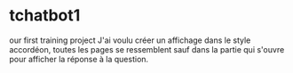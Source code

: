 # tchatbot1
our first training project
J'ai voulu créer un affichage dans le style accordéon, toutes les pages se ressemblent sauf dans la partie qui s'ouvre pour afficher la réponse à la question.
